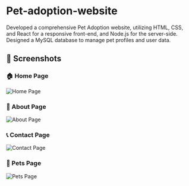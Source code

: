 # Pet-adoption-website
Developed a comprehensive Pet Adoption website, utilizing HTML, CSS, and React for a responsive front-end, and Node.js for the server-side. Designed a MySQL database to manage pet profiles and user data.

## 📸 Screenshots

### 🏠 Home Page
![Home Page](./screenshots/1-Homepage.png)

### 📄 About Page
![About Page](./screenshots/2-AboutPage.png)

### 📞 Contact Page
![Contact Page](./screenshots/3-ContactPage.png)

### 🐾 Pets Page
![Pets Page](./screenshots/4-PetsPage.png)
